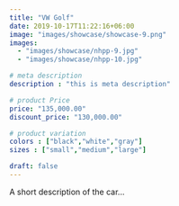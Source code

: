 ```yaml
---
title: "VW Golf"
date: 2019-10-17T11:22:16+06:00
image: "images/showcase/showcase-9.png"
images: 
  - "images/showcase/nhpp-9.jpg"
  - "images/showcase/nhpp-10.jpg"

# meta description
description : "this is meta description"

# product Price
price: "135,000.00"
discount_price: "130,000.00"

# product variation
colors : ["black","white","gray"]
sizes : ["small","medium","large"]

draft: false
---
```

A short description of the car...

